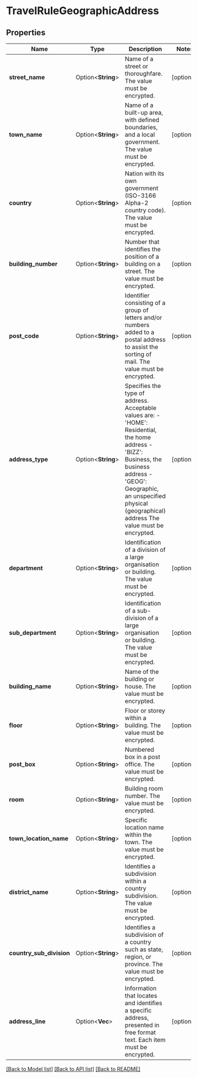 # TravelRuleGeographicAddress

## Properties

Name | Type | Description | Notes
------------ | ------------- | ------------- | -------------
**street_name** | Option<**String**> | Name of a street or thoroughfare. The value must be encrypted. | [optional]
**town_name** | Option<**String**> | Name of a built-up area, with defined boundaries, and a local government. The value must be encrypted. | [optional]
**country** | Option<**String**> | Nation with its own government (ISO-3166 Alpha-2 country code). The value must be encrypted. | [optional]
**building_number** | Option<**String**> | Number that identifies the position of a building on a street. The value must be encrypted. | [optional]
**post_code** | Option<**String**> | Identifier consisting of a group of letters and/or numbers added to a postal address to assist the sorting of mail. The value must be encrypted. | [optional]
**address_type** | Option<**String**> | Specifies the type of address. Acceptable values are: - 'HOME': Residential, the home address - 'BIZZ': Business, the business address - 'GEOG': Geographic, an unspecified physical (geographical) address The value must be encrypted. | [optional]
**department** | Option<**String**> | Identification of a division of a large organisation or building. The value must be encrypted. | [optional]
**sub_department** | Option<**String**> | Identification of a sub-division of a large organisation or building. The value must be encrypted. | [optional]
**building_name** | Option<**String**> | Name of the building or house. The value must be encrypted. | [optional]
**floor** | Option<**String**> | Floor or storey within a building. The value must be encrypted. | [optional]
**post_box** | Option<**String**> | Numbered box in a post office. The value must be encrypted. | [optional]
**room** | Option<**String**> | Building room number. The value must be encrypted. | [optional]
**town_location_name** | Option<**String**> | Specific location name within the town. The value must be encrypted. | [optional]
**district_name** | Option<**String**> | Identifies a subdivision within a country subdivision. The value must be encrypted. | [optional]
**country_sub_division** | Option<**String**> | Identifies a subdivision of a country such as state, region, or province. The value must be encrypted. | [optional]
**address_line** | Option<**Vec<String>**> | Information that locates and identifies a specific address, presented in free format text. Each item must be encrypted. | [optional]

[[Back to Model list]](../README.md#documentation-for-models) [[Back to API list]](../README.md#documentation-for-api-endpoints) [[Back to README]](../README.md)



